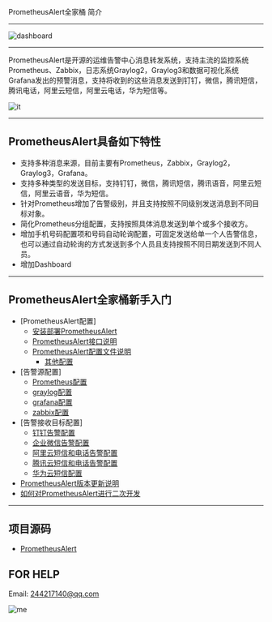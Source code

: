 PrometheusAlert全家桶 简介

-----------------

![dashboard](https://raw.githubusercontent.com/feiyu563/PrometheusAlert/master/doc/dashboard.png)

-----------------

PrometheusAlert是开源的运维告警中心消息转发系统，支持主流的监控系统Prometheus、Zabbix，日志系统Graylog2，Graylog3和数据可视化系统Grafana发出的预警消息，支持将收到的这些消息发送到钉钉，微信，腾讯短信，腾讯电话，阿里云短信，阿里云电话，华为短信等。

![it](https://raw.githubusercontent.com/feiyu563/PrometheusAlert/master/doc/it.png)

--------------------------------------

PrometheusAlert具备如下特性
---------------------
 - 支持多种消息来源，目前主要有Prometheus，Zabbix，Graylog2，Graylog3，Grafana。
 - 支持多种类型的发送目标，支持钉钉，微信，腾讯短信，腾讯语音，阿里云短信，阿里云语音，华为短信。
 - 针对Prometheus增加了告警级别，并且支持按照不同级别发送消息到不同目标对象。
 - 简化Prometheus分组配置，支持按照具体消息发送到单个或多个接收方。
 - 增加手机号码配置项和号码自动轮询配置，可固定发送给单一个人告警信息，也可以通过自动轮询的方式发送到多个人员且支持按照不同日期发送到不同人员。
 - 增加Dashboard
--------------------------------------

## PrometheusAlert全家桶新手入门

* [PrometheusAlert配置]
  * [安装部署PrometheusAlert](doc/readme/install.md)
  * [PrometheusAlert接口说明](doc/readme/restful.md)
  * [PrometheusAlert配置文件说明](doc/readme/setup.md)
    * [其他配置](doc/readme/other.md)
* [告警源配置]
  * [Prometheus配置](doc/readme/prometheus.md)
  * [graylog配置](doc/readme/graylog.md)
  * [grafana配置](doc/readme/grafana.md)
  * [zabbix配置](doc/readme/zabbix.md)
* [告警接收目标配置]
  * [钉钉告警配置](doc/readme/dingding.md)
  * [企业微信告警配置](doc/readme/wechat.md)
  * [阿里云短信和电话告警配置](doc/readme/aliyun.md)
  * [腾讯云短信和电话告警配置](doc/readme/tx.md)
  * [华为云短信配置](doc/readme/hw.md)
* [PrometheusAlert版本更新说明](https://github.com/feiyu563/PrometheusAlert/releases)
* [如何对PrometheusAlert进行二次开发](https://github.com/feiyu563/PrometheusAlert/wiki/%E5%A6%82%E4%BD%95%E8%BF%9B%E8%A1%8CPrometheusAlert%E4%BA%8C%E6%AC%A1%E5%BC%80%E5%8F%91)


--------------------------------------

项目源码
----

 - [PrometheusAlert][1]


  [1]: https://github.com/feiyu563/PrometheusAlert

FOR HELP
----
Email: 244217140@qq.com

![me](https://raw.githubusercontent.com/feiyu563/PrometheusAlert/master/doc/wx.png)
